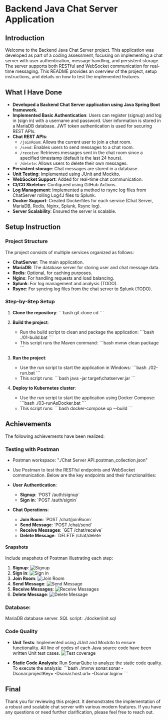 
# Backend Java Chat Server Application

## Introduction
Welcome to the Backend Java Chat Server project. This application was developed as part of a coding assessment, focusing on implementing a chat server with user authentication, message handling, and persistent storage. The server supports both RESTful and WebSocket communication for real-time messaging. This README provides an overview of the project, setup instructions, and details on how to test the implemented features.

## What I Have Done
- **Developed a Backend Chat Server application using Java Spring Boot framework.**
- **Implemented Basic Authentication**: Users can register (signup) and log in (sign in) with a username and password. User information is stored in a MariaDB database. JWT token authentication is used for securing REST APIs.
- **Chat REST APIs**:
  - `/joinRoom`: Allows the current user to join a chat room.
  - `/send`: Enables users to send messages to a chat room.
  - `/receive`: Retrieves messages sent in the chat room since a specified timestamp (default is the last 24 hours).
  - `/delete`: Allows users to delete their own messages.
- **Persistent storage**: Chat messages are stored in a database.
- **Unit Testing**: Implemented using JUnit and Mockito.
- **WebSocket Support**: Added for real-time chat communication.
- **CI/CD Skeleton**: Configured using GitHub Actions.
- **Log Management**: Implemented a method to rsync log files from ChatServer rolling Log4J files to Splunk.
- **Docker Support**: Created Dockerfiles for each service (Chat Server, MariaDB, Redis, Nginx, Splunk, Rsync log).
- **Server Scalability**: Ensured the server is scalable.



## Setup Instruction

### Project Structure
The project consists of multiple services organized as follows:
- **ChatServer**: The main application.
- **MariaDB**: The database server for storing user and chat message data.
- **Redis**: Optional, for caching purposes.
- **Nginx**: For handling requests and load balancing.
- **Splunk**: For log management and analysis (TODO).
- **Rsync**: For syncing log files from the chat server to Splunk (TODO).

### Step-by-Step Setup

1. **Clone the repository**:
   \`\`\`bash
   git clone <repository-url>
   cd <repository-directory>
   \`\`\`

2. **Build the project**:
   - Run the build script to clean and package the application:
     \`\`\`bash
     ./01-build.bat
     \`\`\`
   - This script runs the Maven command:
     \`\`\`bash
     mvnw clean package
     \`\`\`

3. **Run the project**:
   - Use the run script to start the application in Windows:
     \`\`\`bash
     ./02-run.bat
     \`\`\`
   - This script runs:
     \`\`\`bash
     java -jar target\chatserver.jar
     \`\`\`

4. **Deploy to Kubernetes cluster**:
   - Use the run script to start the application using Docker Compose:
     \`\`\`bash
     ./03-runAsDocker.bat
     \`\`\`
   - This script runs:
     \`\`\`bash
     docker-compose up --build
     \`\`\`


## Achievements
The following achievements have been realized:

### Testing with Postman
   - Postman workspace: "./Chat Server API.postman_collection.json"
   - Use Postman to test the RESTful endpoints and WebSocket communication. Below are the key endpoints and their functionalities:

- **User Authentication**:
  - **Signup**: \`POST /auth/signup\`
  - **Sign in**: \`POST /auth/signin\`
- **Chat Operations**:
  - **Join Room**: \`POST /chat/joinRoom\`
  - **Send Message**: \`POST /chat/send\`
  - **Receive Messages**: \`GET /chat/receive\`
  - **Delete Message**: \`DELETE /chat/delete\`

#### Snapshots
Include snapshots of Postman illustrating each step:

1. **Signup**:
   ![Signup](./docs/00-register.JPG)
2. **Sign in**:
   ![Sign in](./docs/02-login.JPG)
3. **Join Room**:
   ![Join Room](./docs/02-joinRoom.JPG)
4. **Send Message**:
   ![Send Message](./docs/03-send.JPG)
5. **Receive Messages**:
   ![Receive Messages](./docs/04-receive.JPG)
6. **Delete Message**:
   ![Delete Message](./docs/05-delete.JPG)

### Database:
MariaDB database server. SQL script: ./docker/init.sql

### Code Quality
- **Unit Tests**: Implemented using JUnit and Mockito to ensure functionality. All line of codes of each Java source code have been written Unit test cases.
   ![Test coverage](./docs/06-testcoverage.JPG)

- **Static Code Analysis**: Run SonarQube to analyze the static code quality. To execute the analysis:
  \`\`\`bash
  ./mvnw sonar:sonar -Dsonar.projectKey=<your-project-key> -Dsonar.host.url=<your-sonar-instance> -Dsonar.login=<your-sonar-login>
  \`\`\`

## Final
Thank you for reviewing this project. It demonstrates the implementation of a robust and scalable chat server with various modern features. If you have any questions or need further clarification, please feel free to reach out.
